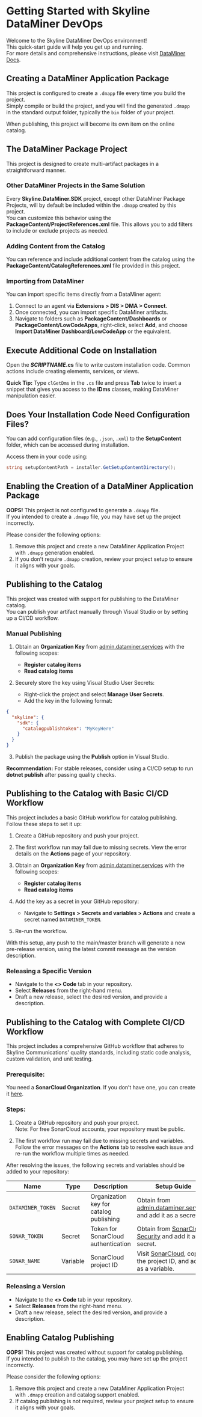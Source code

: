 # Getting Started with Skyline DataMiner DevOps

Welcome to the Skyline DataMiner DevOps environment!  
This quick-start guide will help you get up and running.  
For more details and comprehensive instructions, please visit [DataMiner Docs](https://docs.dataminer.services/).

<!--#if (CreateDataMinerPackage)-->
## Creating a DataMiner Application Package

This project is configured to create a `.dmapp` file every time you build the project.  
Simply compile or build the project, and you will find the generated `.dmapp` in the standard output folder, typically the `bin` folder of your project.

When publishing, this project will become its own item on the online catalog.

## The DataMiner Package Project

This project is designed to create multi-artifact packages in a straightforward manner.

### Other DataMiner Projects in the Same Solution

Every **Skyline.DataMiner.SDK** project, except other DataMiner Package Projects, will by default be included within the `.dmapp` created by this project.  
You can customize this behavior using the **PackageContent/ProjectReferences.xml** file. This allows you to add filters to include or exclude projects as needed.

### Adding Content from the Catalog

You can reference and include additional content from the catalog using the **PackageContent/CatalogReferences.xml** file provided in this project.

### Importing from DataMiner

You can import specific items directly from a DataMiner agent:  

1. Connect to an agent via **Extensions > DIS > DMA > Connect**.
2. Once connected, you can import specific DataMiner artifacts.
3. Navigate to folders such as **PackageContent/Dashboards** or **PackageContent/LowCodeApps**, right-click, select **Add**, and choose **Import DataMiner Dashboard/LowCodeApp** or the equivalent.

## Execute Additional Code on Installation

Open the **$SCRIPTNAME$.cs** file to write custom installation code. Common actions include creating elements, services, or views.

**Quick Tip:** Type `clGetDms` in the `.cs` file and press **Tab** twice to insert a snippet that gives you access to the **IDms** classes, making DataMiner manipulation easier.

## Does Your Installation Code Need Configuration Files?

You can add configuration files (e.g., `.json`, `.xml`) to the **SetupContent** folder, which can be accessed during installation.

Access them in your code using:
```csharp
string setupContentPath = installer.GetSetupContentDirectory();
```

<!--#else-->
## Enabling the Creation of a DataMiner Application Package

**OOPS!** This project is not configured to generate a `.dmapp` file.  
If you intended to create a `.dmapp` file, you may have set up the project incorrectly.

Please consider the following options:
1. Remove this project and create a new DataMiner Application Project with `.dmapp` generation enabled.
2. If you don’t require `.dmapp` creation, review your project setup to ensure it aligns with your goals.
<!--#endif-->

<!--#if (IsCatalogNoCICD)-->
## Publishing to the Catalog

This project was created with support for publishing to the DataMiner catalog.  
You can publish your artifact manually through Visual Studio or by setting up a CI/CD workflow.

### Manual Publishing

1. Obtain an **Organization Key** from [admin.dataminer.services](https://admin.dataminer.services/) with the following scopes:
   - **Register catalog items**
   - **Read catalog items**

2. Securely store the key using Visual Studio User Secrets:
   - Right-click the project and select **Manage User Secrets**.
   - Add the key in the following format:

```json
{
  "skyline": {
    "sdk": {
      "catalogpublishtoken": "MyKeyHere"
    }
  }
}
```

3. Publish the package using the **Publish** option in Visual Studio.

**Recommendation:** For stable releases, consider using a CI/CD setup to run **dotnet publish** after passing quality checks.

<!--#elseif (IsCatalogBasicCICD)-->
## Publishing to the Catalog with Basic CI/CD Workflow

This project includes a basic GitHub workflow for catalog publishing.  
Follow these steps to set it up:

1. Create a GitHub repository and push your project.
2. The first workflow run may fail due to missing secrets. View the error details on the **Actions** page of your repository.
3. Obtain an **Organization Key** from [admin.dataminer.services](https://admin.dataminer.services/) with the following scopes:
   - **Register catalog items**
   - **Read catalog items**

4. Add the key as a secret in your GitHub repository:
   - Navigate to **Settings > Secrets and variables > Actions** and create a secret named `DATAMINER_TOKEN`.
5. Re-run the workflow.

With this setup, any push to the main/master branch will generate a new pre-release version, using the latest commit message as the version description.

### Releasing a Specific Version

- Navigate to the **<> Code** tab in your repository.
- Select **Releases** from the right-hand menu.
- Draft a new release, select the desired version, and provide a description.

<!--#elseif (IsCatalogCompleteCICD)-->
## Publishing to the Catalog with Complete CI/CD Workflow

This project includes a comprehensive GitHub workflow that adheres to Skyline Communications' quality standards, including static code analysis, custom validation, and unit testing.

### Prerequisite:  
You need a **SonarCloud Organization**. If you don’t have one, you can create it [here](https://sonarcloud.io/create-organization).

### Steps:
1. Create a GitHub repository and push your project.  
   Note: For free SonarCloud accounts, your repository must be public.

2. The first workflow run may fail due to missing secrets and variables. Follow the error messages on the **Actions** tab to resolve each issue and re-run the workflow multiple times as needed.

After resolving the issues, the following secrets and variables should be added to your repository:

| Name            | Type    | Description                                        | Setup Guide                                                                                 |
|-----------------|---------|----------------------------------------------------|---------------------------------------------------------------------------------------------|
| `DATAMINER_TOKEN` | Secret  | Organization key for catalog publishing           | Obtain from [admin.dataminer.services](https://admin.dataminer.services/) and add it as a secret. |
| `SONAR_TOKEN`    | Secret  | Token for SonarCloud authentication               | Obtain from [SonarCloud Security](https://sonarcloud.io/account/security) and add it as a secret.  |
| `SONAR_NAME`     | Variable | SonarCloud project ID                             | Visit [SonarCloud](https://sonarcloud.io/projects/create), copy the project ID, and add it as a variable. |

### Releasing a Version

- Navigate to the **<> Code** tab in your repository.
- Select **Releases** from the right-hand menu.
- Draft a new release, select the desired version, and provide a description.

<!--#else-->
## Enabling Catalog Publishing

**OOPS!** This project was created without support for catalog publishing.  
If you intended to publish to the catalog, you may have set up the project incorrectly.

Please consider the following options:
1. Remove this project and create a new DataMiner Application Project with `.dmapp` creation and catalog support enabled.
2. If catalog publishing is not required, review your project setup to ensure it aligns with your goals.

<!--#endif-->